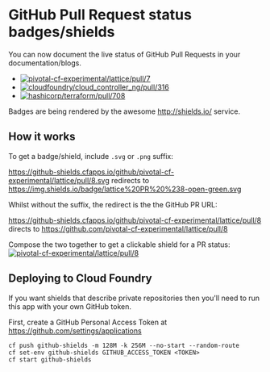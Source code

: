 GitHub Pull Request status badges/shields
=========================================

You can now document the live status of GitHub Pull Requests in your documentation/blogs.

-	[![pivotal-cf-experimental/lattice/pull/7](https://github-shields.cfapps.io/github/pivotal-cf-experimental/lattice/pull/7.svg)](https://github-shields.cfapps.io/github/pivotal-cf-experimental/lattice/pull/7)
-	[![cloudfoundry/cloud_controller_ng/pull/316](https://github-shields.cfapps.io/github/cloudfoundry/cloud_controller_ng/pull/316.svg?1)](https://github-shields.cfapps.io/github/cloudfoundry/cloud_controller_ng/pull/316)
-	[![hashicorp/terraform/pull/708](https://github-shields.cfapps.io/github/hashicorp/terraform/pull/708.svg?1)](https://github-shields.cfapps.io/github/hashicorp/terraform/pull/708)

Badges are being rendered by the awesome http://shields.io/ service.

How it works
------------

To get a badge/shield, include `.svg` or `.png` suffix:

https://github-shields.cfapps.io/github/pivotal-cf-experimental/lattice/pull/8.svg redirects to https://img.shields.io/badge/lattice%20PR%20%238-open-green.svg

Whilst without the suffix, the redirect is the the GitHub PR URL:

https://github-shields.cfapps.io/github/pivotal-cf-experimental/lattice/pull/8 directs to https://github.com/pivotal-cf-experimental/lattice/pull/8

Compose the two together to get a clickable shield for a PR status: [![pivotal-cf-experimental/lattice/pull/8](https://github-shields.cfapps.io/github/pivotal-cf-experimental/lattice/pull/8.svg)](https://github-shields.cfapps.io/github/pivotal-cf-experimental/lattice/pull/8)

Deploying to Cloud Foundry
--------------------------

If you want shields that describe private repositories then you'll need to run this app with your own GitHub token.

First, create a GitHub Personal Access Token at https://github.com/settings/applications

```
cf push github-shields -m 128M -k 256M --no-start --random-route
cf set-env github-shields GITHUB_ACCESS_TOKEN <TOKEN>
cf start github-shields
```
